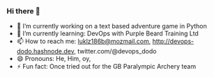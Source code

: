 ### Hi there 👋

<!--
**DevOps-DoDo/DevOps-DoDo** is a ✨ _special_ ✨ repository because its `README.md` (this file) appears on your GitHub profile.

Here are some ideas to get you started:
-->
- 🔭 I’m currently working on a text based adventure game in Python
- 🌱 I’m currently learning: DevOps with Purple Beard Training Ltd
- 📫 How to reach me: luklz186b@mozmail.com, http://devops-dodo.hashnode.dev, twitter.com/@devops_dodo
- 😄 Pronouns: He, Him, oy, 
- ⚡ Fun fact: Once tried out for the GB Paralympic Archery team

